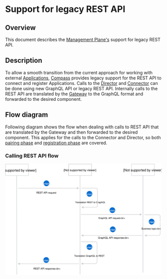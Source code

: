 # Support for legacy REST API

## Overview

This document describes the [Management Plane's](./../terminology.md#management-plane) support for legacy REST API.

## Description

To allow a smooth transition from the current approach for working with external [Applications](./../terminology.md#application), [Compass](./../terminology.md#mp-compass) provides legacy support for the REST API to connect and register Applications. Calls to the [Director](./../terminology.md#mp-director) and [Connector](./../terminology.md#mp-connector) can be done using new GraphQL API or legacy REST API. Internally calls to the REST API are translated by the [Gateway](./../terminology.md#mp-gateway) to the GraphQL format and forwarded to the desired component.

## Flow diagram

Following diagram shows the flow when dealing with calls to REST API that are translated by the Gateway and then forwarded to the desired component. This applies for the calls to the Connector and Director, so both [pairing phase](./app-runtime-flows.md#application-pairing-phase) and [registration phase](./app-runtime-flows.md#api-registration-phase) are covered.

### Calling REST API flow

![](./assets/rest-api-to-to-gql-flow.svg)
